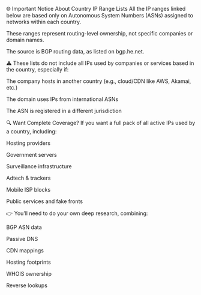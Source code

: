 🌐 Important Notice About Country IP Range Lists
All the IP ranges linked below are based only on Autonomous System Numbers (ASNs) assigned to networks within each country.

These ranges represent routing-level ownership, not specific companies or domain names.

The source is BGP routing data, as listed on bgp.he.net.

⚠️ These lists do not include all IPs used by companies or services based in the country, especially if:

The company hosts in another country (e.g., cloud/CDN like AWS, Akamai, etc.)

The domain uses IPs from international ASNs

The ASN is registered in a different jurisdiction

🔍 Want Complete Coverage?
If you want a full pack of all active IPs used by a country, including:

Hosting providers

Government servers

Surveillance infrastructure

Adtech & trackers

Mobile ISP blocks

Public services and fake fronts

👉 You’ll need to do your own deep research, combining:

BGP ASN data

Passive DNS

CDN mappings

Hosting footprints

WHOIS ownership

Reverse lookups
